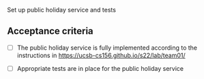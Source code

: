 Set up public holiday service and tests

## Acceptance criteria

- [ ] The public holiday service is fully implemented according to the instructions in <https://ucsb-cs156.github.io/s22/lab/team01/>
- [ ] Appropriate tests are in place for the public holiday service

